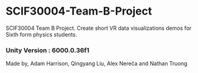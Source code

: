 # SCIF30004-Team-B-Project
SCIF30004 Team B Project. Create short VR data visualizations demos for Sixth form physics students. 

### Unity Version : 6000.0.36f1

Made by,
Adam Harrison, Qingyang Liu, Alex Nereča and Nathan Truong
